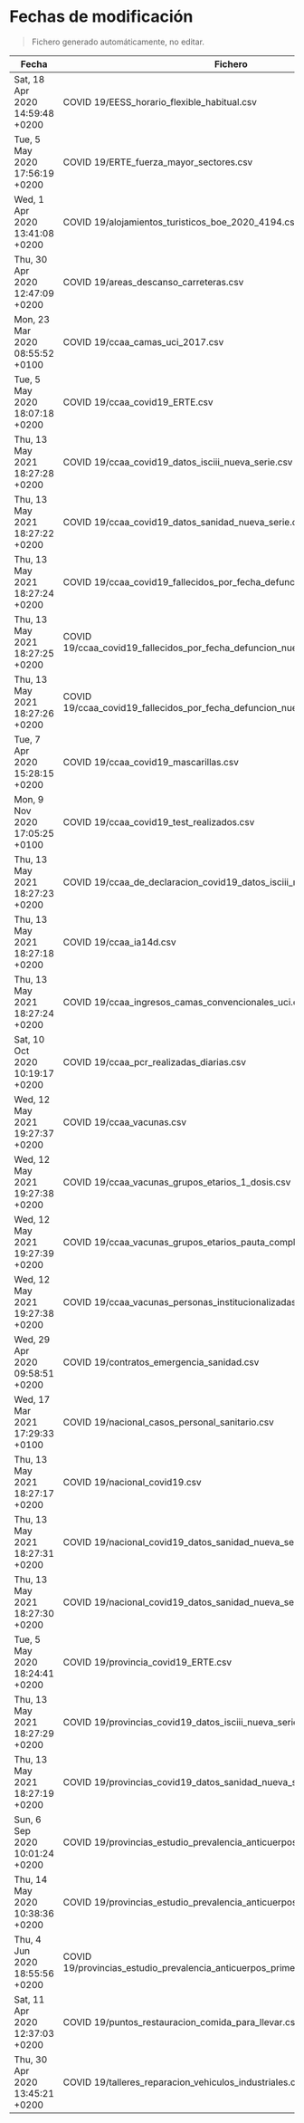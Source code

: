 # Fechas de modificación

> Fichero generado automáticamente, no editar.

| Fecha                           | Fichero                  |
|---------------------------------|--------------------------|
| Sat, 18 Apr 2020 14:59:48 +0200  | COVID 19/EESS_horario_flexible_habitual.csv |
| Tue, 5 May 2020 17:56:19 +0200  | COVID 19/ERTE_fuerza_mayor_sectores.csv |
| Wed, 1 Apr 2020 13:41:08 +0200  | COVID 19/alojamientos_turisticos_boe_2020_4194.csv |
| Thu, 30 Apr 2020 12:47:09 +0200  | COVID 19/areas_descanso_carreteras.csv |
| Mon, 23 Mar 2020 08:55:52 +0100  | COVID 19/ccaa_camas_uci_2017.csv |
| Tue, 5 May 2020 18:07:18 +0200  | COVID 19/ccaa_covid19_ERTE.csv |
| Thu, 13 May 2021 18:27:28 +0200  | COVID 19/ccaa_covid19_datos_isciii_nueva_serie.csv |
| Thu, 13 May 2021 18:27:22 +0200  | COVID 19/ccaa_covid19_datos_sanidad_nueva_serie.csv |
| Thu, 13 May 2021 18:27:24 +0200  | COVID 19/ccaa_covid19_fallecidos_por_fecha_defuncion_nueva_serie.csv |
| Thu, 13 May 2021 18:27:25 +0200  | COVID 19/ccaa_covid19_fallecidos_por_fecha_defuncion_nueva_serie_long.csv |
| Thu, 13 May 2021 18:27:26 +0200  | COVID 19/ccaa_covid19_fallecidos_por_fecha_defuncion_nueva_serie_original.csv |
| Tue, 7 Apr 2020 15:28:15 +0200  | COVID 19/ccaa_covid19_mascarillas.csv |
| Mon, 9 Nov 2020 17:05:25 +0100  | COVID 19/ccaa_covid19_test_realizados.csv |
| Thu, 13 May 2021 18:27:23 +0200  | COVID 19/ccaa_de_declaracion_covid19_datos_isciii_nueva_serie.csv |
| Thu, 13 May 2021 18:27:18 +0200  | COVID 19/ccaa_ia14d.csv |
| Thu, 13 May 2021 18:27:24 +0200  | COVID 19/ccaa_ingresos_camas_convencionales_uci.csv |
| Sat, 10 Oct 2020 10:19:17 +0200  | COVID 19/ccaa_pcr_realizadas_diarias.csv |
| Wed, 12 May 2021 19:27:37 +0200  | COVID 19/ccaa_vacunas.csv |
| Wed, 12 May 2021 19:27:38 +0200  | COVID 19/ccaa_vacunas_grupos_etarios_1_dosis.csv |
| Wed, 12 May 2021 19:27:39 +0200  | COVID 19/ccaa_vacunas_grupos_etarios_pauta_completa.csv |
| Wed, 12 May 2021 19:27:38 +0200  | COVID 19/ccaa_vacunas_personas_institucionalizadas.csv |
| Wed, 29 Apr 2020 09:58:51 +0200  | COVID 19/contratos_emergencia_sanidad.csv |
| Wed, 17 Mar 2021 17:29:33 +0100  | COVID 19/nacional_casos_personal_sanitario.csv |
| Thu, 13 May 2021 18:27:17 +0200  | COVID 19/nacional_covid19.csv |
| Thu, 13 May 2021 18:27:31 +0200  | COVID 19/nacional_covid19_datos_sanidad_nueva_serie.csv |
| Thu, 13 May 2021 18:27:30 +0200  | COVID 19/nacional_covid19_datos_sanidad_nueva_serie_grupos_edad.csv |
| Tue, 5 May 2020 18:24:41 +0200  | COVID 19/provincia_covid19_ERTE.csv |
| Thu, 13 May 2021 18:27:29 +0200  | COVID 19/provincias_covid19_datos_isciii_nueva_serie.csv |
| Thu, 13 May 2021 18:27:19 +0200  | COVID 19/provincias_covid19_datos_sanidad_nueva_serie.csv |
| Sun, 6 Sep 2020 10:01:24 +0200  | COVID 19/provincias_estudio_prevalencia_anticuerpos_final.csv |
| Thu, 14 May 2020 10:38:36 +0200  | COVID 19/provincias_estudio_prevalencia_anticuerpos_primera_ronda.csv |
| Thu, 4 Jun 2020 18:55:56 +0200  | COVID 19/provincias_estudio_prevalencia_anticuerpos_primera_y_segunda_ronda.csv |
| Sat, 11 Apr 2020 12:37:03 +0200  | COVID 19/puntos_restauracion_comida_para_llevar.csv |
| Thu, 30 Apr 2020 13:45:21 +0200  | COVID 19/talleres_reparacion_vehiculos_industriales.csv |
